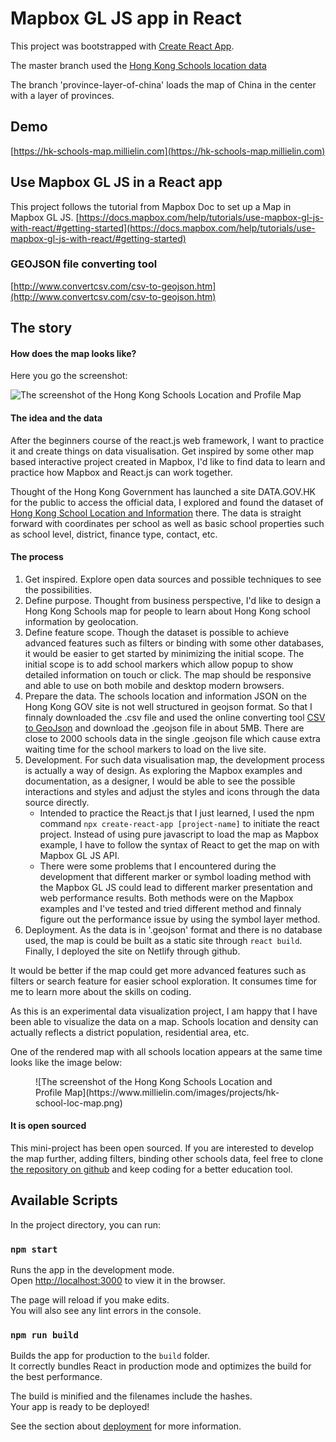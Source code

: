 # Mapbox GL JS app in React 
This project was bootstrapped with [Create React App](https://github.com/facebook/create-react-app).

The master branch used the [Hong Kong Schools location data](https://data.gov.hk/en-data/dataset/hk-edb-schinfo-school-location-and-information)

The branch 'province-layer-of-china' loads the map of China in the center with a layer of provinces. 


## Demo
[https://hk-schools-map.millielin.com](https://hk-schools-map.millielin.com)

## Use Mapbox GL JS in a React app
This project follows the tutorial from Mapbox Doc to set up a Map in Mapbox GL JS. 
[https://docs.mapbox.com/help/tutorials/use-mapbox-gl-js-with-react/#getting-started](https://docs.mapbox.com/help/tutorials/use-mapbox-gl-js-with-react/#getting-started)

### GEOJSON file converting tool
[http://www.convertcsv.com/csv-to-geojson.htm](http://www.convertcsv.com/csv-to-geojson.htm)

## The story
#### How does the map looks like?

Here you go the screenshot:

![The screenshot of the Hong Kong Schools Location and Profile Map](https://www.millielin.com/images/content/hk-schools-map-800.png)

#### The idea and the data

After the beginners course of the react.js web framework, I want to practice it and create things on data visualisation. Get inspired by some other map based interactive project created in Mapbox, I'd like to find data to learn and practice how Mapbox and React.js can work together.

Thought of the Hong Kong Government has launched a site DATA.GOV.HK for the public to access the official data, I explored and found the dataset of [Hong Kong School Location and Information](https://data.gov.hk/en-data/dataset/hk-edb-schinfo-school-location-and-information) there. The data is straight forward with coordinates per school as well as basic school properties such as school level, district, finance type, contact, etc.

#### The process

1.  Get inspired. Explore open data sources and possible techniques to see the possibilities.
2.  Define purpose. Thought from business perspective, I'd like to design a Hong Kong Schools map for people to learn about Hong Kong school information by geolocation.
3.  Define feature scope. Though the dataset is possible to achieve advanced features such as filters or binding with some other databases, it would be easier to get started by minimizing the initial scope. The initial scope is to add school markers which allow popup to show detailed information on touch or click. The map should be responsive and able to use on both mobile and desktop modern browsers.
4.  Prepare the data. The schools location and information JSON on the Hong Kong GOV site is not well structured in geojson format. So that I finnaly downloaded the .csv file and used the online converting tool [CSV to GeoJson](http://www.convertcsv.com/csv-to-geojson.htm) and download the .geojson file in about 5MB. There are close to 2000 schools data in the single .geojson file which cause extra waiting time for the school markers to load on the live site.
5.  Development. For such data visualisation map, the development process is actually a way of design. As exploring the Mapbox examples and documentation, as a designer, I would be able to see the possible interactions and styles and adjust the styles and icons through the data source directly.
    *   Intended to practice the React.js that I just learned, I used the npm command `npx create-react-app [project-name]` to initiate the react project. Instead of using pure javascript to load the map as Mapbox example, I have to follow the syntax of React to get the map on with Mapbox GL JS API.
    *   There were some problems that I encountered during the development that different marker or symbol loading method with the Mapbox GL JS could lead to different marker presentation and web performance results. Both methods were on the Mapbox examples and I've tested and tried different method and finnaly figure out the performance issue by using the symbol layer method.
6.  Deployment. As the data is in '.geojson' format and there is no database used, the map is could be built as a static site through `react build`. Finally, I deployed the site on Netlify through github.

It would be better if the map could get more advanced features such as filters or search feature for easier school exploration. It consumes time for me to learn more about the skills on coding.

As this is an experimental data visualization project, I am happy that I have been able to visualize the data on a map. Schools location and density can actually reflects a district population, residential area, etc.

One of the rendered map with all schools location appears at the same time looks like the image below:

<figure>![The screenshot of the Hong Kong Schools Location and Profile Map](https://www.millielin.com/images/projects/hk-school-loc-map.png)</figure>

#### It is open sourced

This mini-project has been open sourced. If you are interested to develop the map further, adding filters, binding other schools data, feel free to clone [the repository on github](https://github.com/witmin/Mapbox-React-Map) and keep coding for a better education tool.


## Available Scripts

In the project directory, you can run:

### `npm start`

Runs the app in the development mode.<br />
Open [http://localhost:3000](http://localhost:3000) to view it in the browser.

The page will reload if you make edits.<br />
You will also see any lint errors in the console.

### `npm run build`

Builds the app for production to the `build` folder.<br />
It correctly bundles React in production mode and optimizes the build for the best performance.

The build is minified and the filenames include the hashes.<br />
Your app is ready to be deployed!

See the section about [deployment](https://facebook.github.io/create-react-app/docs/deployment) for more information.